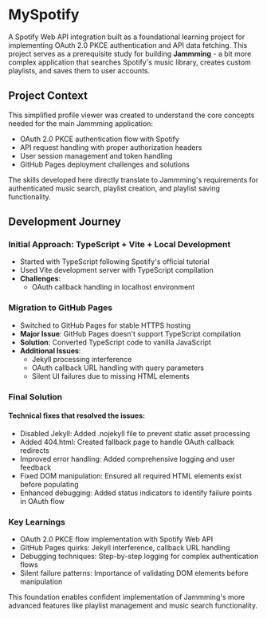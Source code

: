 # MySpotify
A Spotify Web API integration built as a foundational learning project for implementing OAuth 2.0 PKCE authentication and API data fetching. This project serves as a prerequisite study for building **Jammming** - a bit more complex application that searches Spotify's music library, creates custom playlists, and saves them to user accounts.

## Project Context
This simplified profile viewer was created to understand the core concepts needed for the main Jammming application:

- OAuth 2.0 PKCE authentication flow with Spotify
- API request handling with proper authorization headers
- User session management and token handling
- GitHub Pages deployment challenges and solutions

The skills developed here directly translate to Jammming's requirements for authenticated music search, playlist creation, and playlist saving functionality.

## Development Journey
### Initial Approach: TypeScript + Vite + Local Development

- Started with TypeScript following Spotify's official tutorial
- Used Vite development server with TypeScript compilation
- **Challenges**: 
  - OAuth callback handling in localhost environment

### Migration to GitHub Pages

- Switched to GitHub Pages for stable HTTPS hosting
- **Major Issue**: GitHub Pages doesn't support TypeScript compilation
- **Solution**: Converted TypeScript code to vanilla JavaScript
- **Additional Issues**:
  - Jekyll processing interference
  - OAuth callback URL handling with query parameters
  - Silent UI failures due to missing HTML elements



### Final Solution
#### Technical fixes that resolved the issues:

- Disabled Jekyll: Added .nojekyll file to prevent static asset processing
- Added 404.html: Created fallback page to handle OAuth callback redirects
- Improved error handling: Added comprehensive logging and user feedback
- Fixed DOM manipulation: Ensured all required HTML elements exist before populating
- Enhanced debugging: Added status indicators to identify failure points in OAuth flow

### Key Learnings

- OAuth 2.0 PKCE flow implementation with Spotify Web API
- GitHub Pages quirks: Jekyll interference, callback URL handling
- Debugging techniques: Step-by-step logging for complex authentication flows
- Silent failure patterns: Importance of validating DOM elements before manipulation

This foundation enables confident implementation of Jammming's more advanced features like playlist management and music search functionality.
